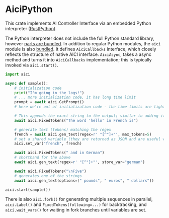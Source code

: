 # AiciPython

This crate implements AI Controller Interface via an embedded Python interpreter
([RustPython](https://github.com/RustPython/RustPython)).

The Python interpreter does not include the full Python standard library, however
[parts are bundled](./Lib).
In addition to regular Python modules, the `aici` module is also [bundled](./aici-pylib).
It defines `AiciCallbacks` interface, which closely reflects the structure of native AICI interface.
`AiciAsync`, takes a async method and turns it into `AiciCallbacks` implementation;
this is typically invoked via `aici.start()`.

```python
import aici

async def sample():
    # initialization code
    print("I'm going in the logs!")
    # ... more initialization code, it has long time limit
    prompt = await aici.GetPrompt()
    # here we're out of initialization code - the time limits are tight

    # This appends the exact string to the output; similar to adding it to prompt
    await aici.FixedTokens("The word 'hello' in French is")

    # generate text (tokens) matching the regex
    french = await aici.gen_text(regex=r' "[^"]+"', max_tokens=5)
    # set a shared variable (they are returned as JSON and are useful with aici.fork())
    aici.set_var("french", french)

    await aici.FixedTokens(" and in German")
    # shorthand for the above
    await aici.gen_text(regex=r' "[^"]+"', store_var="german")

    await aici.FixedTokens("\nFive")
    # generates one of the strings
    await aici.gen_text(options=[" pounds", " euros", " dollars"])

aici.start(sample())
```

There is also `aici.fork()` for generating multiple sequences in parallel,
`aici.Label()` and `FixedTokens(following=...)` for backtracking,
and `aici.wait_vars()` for waiting in fork branches until variables are set.

